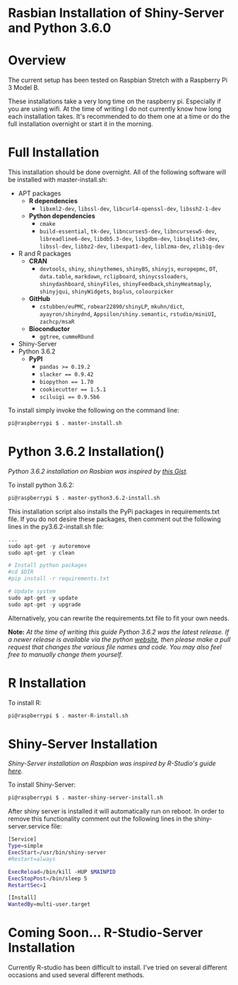 # Rasbian Installation of Shiny-Server and Python 3.6.0

# Overview

The current setup has been tested on Raspbian Stretch with a Raspberry Pi 3 Model B.  

These installations take a very long time on the raspberry pi.  Especially if you are using wifi.  At the time of writing I do not currently know how long each installation takes. It's recommended to do them one at a time or do the full installation overnight or start it in the morning.

# Full Installation

This installation should be done overnight.
All of the following software will be installed with master-install.sh:

* APT packages
  * **R dependencies** 
    * `libxml2-dev`, `libssl-dev`, `libcurl4-openssl-dev`, `libssh2-1-dev`
  * **Python dependencies**
    * `cmake`
    * `build-essential`, `tk-dev`, `libncurses5-dev`, `libncursesw5-dev`, `libreadline6-dev`, `libdb5.3-dev`, `libgdbm-dev`, `libsqlite3-dev`, `libssl-dev`, `libbz2-dev`, `libexpat1-dev`, `liblzma-dev`, `zlib1g-dev`
* R and R packages
  * **CRAN**
    * `devtools`, `shiny`, `shinythemes`, `shinyBS`, `shinyjs`, `europepmc`, `DT`, `data.table`, `markdown`, `rclipboard`, `shinycssloaders`, `shinydashboard`, `shinyFiles`, `shinyFeedback`,`shinyHeatmaply`, `shinyjqui`, `shinyWidgets`, `bsplus`, `colourpicker`
  * **GitHub**
    * `cstubben/euPMC`, `robear22890/shinyLP`, `mkuhn/dict`, `ayayron/shinydnd`, `Appsilon/shiny.semantic`, `rstudio/miniUI`, `zachcp/msaR`
  * **Bioconductor**
    * `ggtree`, `cummeRbund`
* Shiny-Server
* Python 3.6.2
  * **PyPI**
    * `pandas >= 0.19.2`
    * `slacker == 0.9.42`
    * `biopython == 1.70`
    * `cookiecutter == 1.5.1`
    * `sciluigi == 0.9.5b6`

To install simply invoke the following on the command line:
```bash
pi@raspberrypi $ . master-install.sh
```
# Python 3.6.2 Installation()

_Python 3.6.2 installation on Rasbian was inspired by
[this Gist](https://gist.github.com/dschep/24aa61672a2092246eaca2824400d37f)._

To install python 3.6.2:
```bash
pi@raspberrypi $ . master-python3.6.2-install.sh
```

This installation script also installs the PyPi packages in requirements.txt file.
If you do not desire these packages, then comment out the following lines in the py3.6.2-install.sh file:
```python
...
sudo apt-get -y autoremove
sudo apt-get -y clean

# Install python packages
#cd $DIR
#pip install -r requirements.txt

# Update system
sudo apt-get -y update
sudo apt-get -y upgrade
```

Alternatively, you can rewrite the requirements.txt file to fit your own needs.

**Note:** _At the time of writing this guide Python 3.6.2 was the latest release.  If a newer release is available via the python [website](https://www.python.org/downloads/source/), then please make a pull request that changes the various file names and code.  You may also feel free to manually change them yourself._

# R Installation

To install R:
```bash
pi@raspberrypi $ . master-R-install.sh
```

# Shiny-Server Installation

_Shiny-Server installation on Raspbian was inspired by R-Studio's guide [here](https://github.com/rstudio/shiny-server/wiki/Building-Shiny-Server-from-Source#installation)._

To install Shiny-Server:
```bash
pi@raspberrypi $ . master-shiny-server-install.sh
```

After shiny server is installed it will automatically run on reboot. In order to remove this functionality comment out the following lines in the shiny-server.service file:
```bash
[Service]
Type=simple
ExecStart=/usr/bin/shiny-server
#Restart=always

ExecReload=/bin/kill -HUP $MAINPID
ExecStopPost=/bin/sleep 5
RestartSec=1

[Install]
WantedBy=multi-user.target
```

# Coming Soon... R-Studio-Server Installation

Currently R-studio has been difficult to install. I've tried on several different occasions and used several different methods.
